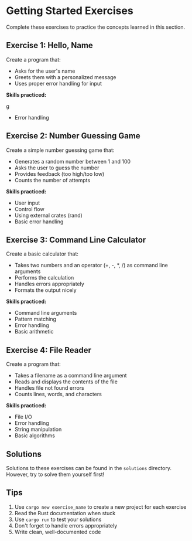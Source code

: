 # Getting Started Exercises

Complete these exercises to practice the concepts learned in this section.

## Exercise 1: Hello, Name

Create a program that:

- Asks for the user's name
- Greets them with a personalized message
- Uses proper error handling for input

**Skills practiced:**

g
- Error handling

## Exercise 2: Number Guessing Game

Create a simple number guessing game that:

- Generates a random number between 1 and 100
- Asks the user to guess the number
- Provides feedback (too high/too low)
- Counts the number of attempts

**Skills practiced:**

- User input
- Control flow
- Using external crates (rand)
- Basic error handling

## Exercise 3: Command Line Calculator

Create a basic calculator that:

- Takes two numbers and an operator (+, -, *, /) as command line arguments
- Performs the calculation
- Handles errors appropriately
- Formats the output nicely

**Skills practiced:**

- Command line arguments
- Pattern matching
- Error handling
- Basic arithmetic

## Exercise 4: File Reader

Create a program that:

- Takes a filename as a command line argument
- Reads and displays the contents of the file
- Handles file not found errors
- Counts lines, words, and characters

**Skills practiced:**

- File I/O
- Error handling
- String manipulation
- Basic algorithms

## Solutions

Solutions to these exercises can be found in the `solutions` directory. However, try to solve them yourself first!

## Tips

1. Use `cargo new exercise_name` to create a new project for each exercise
2. Read the Rust documentation when stuck
3. Use `cargo run` to test your solutions
4. Don't forget to handle errors appropriately
5. Write clean, well-documented code
